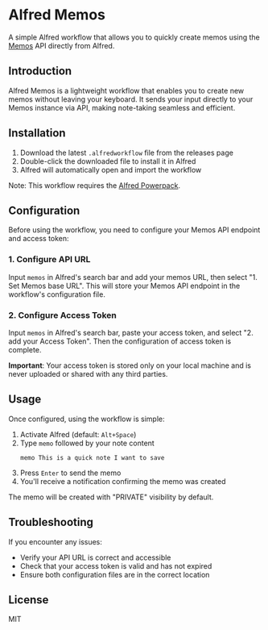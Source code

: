 # Alfred Memos

A simple Alfred workflow that allows you to quickly create memos using the [Memos](https://github.com/usememos/memos) API directly from Alfred.

## Introduction

Alfred Memos is a lightweight workflow that enables you to create new memos without leaving your keyboard. It sends your input directly to your Memos instance via API, making note-taking seamless and efficient.

## Installation

1. Download the latest `.alfredworkflow` file from the releases page
2. Double-click the downloaded file to install it in Alfred
3. Alfred will automatically open and import the workflow

Note: This workflow requires the [Alfred Powerpack](https://www.alfredapp.com/powerpack/).

## Configuration

Before using the workflow, you need to configure your Memos API endpoint and access token:

### 1. Configure API URL

Input `memos` in Alfred's search bar and add your memos URL, then select "1. Set Memos base URL". This will store your Memos API endpoint in the workflow's configuration file.

### 2. Configure Access Token

Input `memos` in Alfred's search bar, paste your access token, and select "2. add your Access Token". Then the configuration of access token is complete.

**Important**: Your access token is stored only on your local machine and is never uploaded or shared with any third parties.

## Usage

Once configured, using the workflow is simple:

1. Activate Alfred (default: `Alt+Space`)
2. Type `memo` followed by your note content
   ```
   memo This is a quick note I want to save
   ```
3. Press `Enter` to send the memo
4. You'll receive a notification confirming the memo was created

The memo will be created with "PRIVATE" visibility by default.

## Troubleshooting

If you encounter any issues:

- Verify your API URL is correct and accessible
- Check that your access token is valid and has not expired
- Ensure both configuration files are in the correct location

## License

MIT
